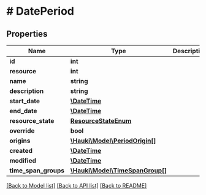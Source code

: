 # # DatePeriod

## Properties

Name | Type | Description | Notes
------------ | ------------- | ------------- | -------------
**id** | **int** |  | [readonly]
**resource** | **int** |  |
**name** | **string** |  | [optional]
**description** | **string** |  | [optional]
**start_date** | [**\DateTime**](\DateTime.md) |  | [optional]
**end_date** | [**\DateTime**](\DateTime.md) |  | [optional]
**resource_state** | [**ResourceStateEnum**](ResourceStateEnum.md) |  | [optional]
**override** | **bool** |  | [optional]
**origins** | [**\Hauki\Model\PeriodOrigin[]**](PeriodOrigin.md) |  | [optional]
**created** | [**\DateTime**](\DateTime.md) |  | [readonly]
**modified** | [**\DateTime**](\DateTime.md) |  | [readonly]
**time_span_groups** | [**\Hauki\Model\TimeSpanGroup[]**](TimeSpanGroup.md) |  | [optional]

[[Back to Model list]](../../README.md#models) [[Back to API list]](../../README.md#endpoints) [[Back to README]](../../README.md)
